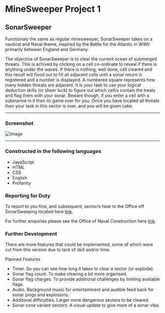 # MineSweeper Project 1

## SonarSweeper
Functionaly the same as regular minesweeper, SonarSweeper takes on a nautical and Naval theme, inspired by the Battle for the Atlantic in WWII primarily between England and Germany.

The objective of SonarSweeper is to clear the current ocean of submerged threats. This is achived by clicking on a cell co-ordinate to reveal if there is anything under the waves. If there is nothing; well done, cell cleared and this result will flood out to fill all adjacent cells until a sonar return is registered and a number is displayed.  A numbered square represents how many hidden threats are adjacent. It is your task to use your logical deduction skills (or sheer luck) to figure out which cell/s contain the treats and flag them with your sonar.  Beware though, if you enter a cell with a submarine in it then its game over for you. Once you have located all threats then your task in this sector is over, and you will be given cake.

---

### Screenshot
![Image](images/SonarSweeper%20Screen%20Shot%202023-07-13%20at%207.28.48%20pm.png "screen shot")

---

### Constructed in the following languages
- JavaScript
- HTML
- CSS
- English
- Profanity


### Reporting for Duty
To report to you first, and subsequent, sector/s hear to the Office off SonarSweeping located here [link](https://sadrianw.github.io/MineSweeperSonar/).

For further enquiries please see the Office of Naval Construction here [link](https://github.com/SAdrianW/MineSweeperSonar).


### Further Development
There are more features that could be implemented, some of which were cut from this version due to lack of skill and/or time.

Planned Features
- Timer. So you can see how long it takes to clear a sector (or explode).
- Sonar flag count. To make clearing a bit more organised.
- Sonar flag charges. To provide additional challenges by limiting available flags.
- Audio. Background music for entertainment and audible feed back for sonar pings and explosions.
- Additonal difficulties. Larger more dangerous sectors to be cleared.
- Sonar cone variant sectors. A visual update to give more of a sonar vibe.